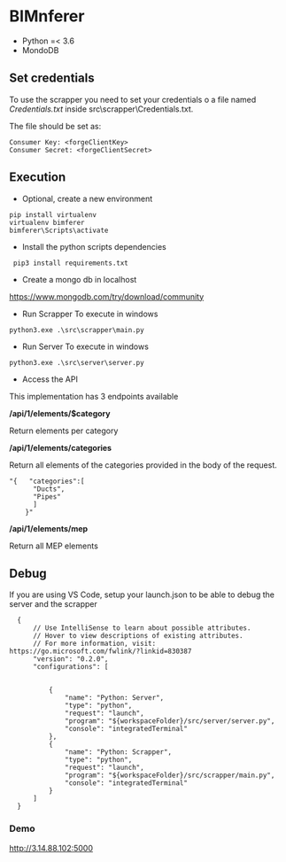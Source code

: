 # BIMnferer

* Python =< 3.6 
* MondoDB

## Set credentials

To use the scrapper you need to set your credentials o a file named *Credentials.txt* inside src\scrapper\Credentials.txt. 

The file should be set as:

```
Consumer Key: <forgeClientKey>
Consumer Secret: <forgeClientSecret>
```


## Execution

* Optional, create a new environment

```
pip install virtualenv 
virtualenv bimferer
bimferer\Scripts\activate
```

* Install the python scripts dependencies
```
 pip3 install requirements.txt
```

* Create a mongo db in localhost 

https://www.mongodb.com/try/download/community

* Run Scrapper
To execute in windows

```
python3.exe .\src\scrapper\main.py
```

* Run Server
To execute in windows

```
python3.exe .\src\server\server.py
```
* Access the API

This implementation has 3 endpoints available

**/api/1/elements/$category**

Return elements per category


**/api/1/elements/categories**

Return all elements of the categories provided in the body of the request.
``` 
"{   "categories":[
      "Ducts",
      "Pipes"
      ]
    }"
```

**/api/1/elements/mep**

Return all MEP elements


## Debug 

If you are using VS Code, setup your launch.json to be able to debug the server and the scrapper
```
  {
      // Use IntelliSense to learn about possible attributes.
      // Hover to view descriptions of existing attributes.
      // For more information, visit: https://go.microsoft.com/fwlink/?linkid=830387
      "version": "0.2.0",
      "configurations": [


          {
              "name": "Python: Server",
              "type": "python",
              "request": "launch",
              "program": "${workspaceFolder}/src/server/server.py",
              "console": "integratedTerminal"
          },
          {
              "name": "Python: Scrapper",
              "type": "python",
              "request": "launch",
              "program": "${workspaceFolder}/src/scrapper/main.py",
              "console": "integratedTerminal"
          }
      ]
  }
```

### Demo

http://3.14.88.102:5000
